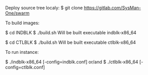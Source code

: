 Deploy source tree localy:
$ git clone https://gitlab.com/SysMan-One/swarm

To build images:

$ cd INDBLK
$ ./build.sh
  Will be built executable indblk-x86_64

$ cd CTLBLK
$ ./build.sh
Will be built executable ctlblk-x86_64


To run instance:

$ ./indblk-x86_64 [-config=indblk.conf]
or/and
$ ./ctlblk-x86_64 [-config=ctlblk.conf]
